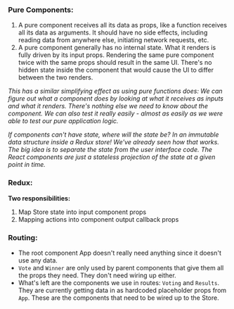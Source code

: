 ### Pure Components:

1. A pure component receives all its data as props, like a function receives all its data as arguments. It should have no side effects, including reading data from anywhere else, initiating network requests, etc.
2. A pure component generally has no internal state. What it renders is fully driven by its input props. Rendering the same pure component twice with the same props should result in the same UI. There's no hidden state inside the component that would cause the UI to differ between the two renders.

*This has a similar simplifying effect as using pure functions does: We can figure out what a component does by looking at what it receives as inputs and what it renders. There's nothing else we need to know about the component. We can also test it really easily - almost as easily as we were able to test our pure application logic.*

*If components can't have state, where will the state be? In an immutable data structure inside a Redux store! We've already seen how that works. The big idea is to separate the state from the user interface code. The React components are just a stateless projection of the state at a given point in time.*


### Redux:

**Two responsibilities:**

1. Map Store state into input component props
2. Mapping actions into component output callback props

### Routing:
- The root component App doesn't really need anything since it doesn't use any data.
- `Vote` and `Winner` are only used by parent components that give them all the props they need. They don't need wiring up either.
- What's left are the components we use in routes: `Voting` and `Results`. They are currently getting data in as hardcoded placeholder props from `App`. These are the components that need to be wired up to the Store.

